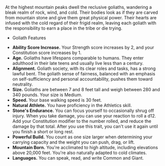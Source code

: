 At the highest mountain peaks dwell the reclusive goliaths, wandering a bleak realm of rock, wind, and cold. Their bodies look as if they are carved from mountain stone and give them great physical power. Their hearts are infused with the cold regard of their frigid realm, leaving each goliath with the responsibility to earn a place in the tribe or die trying.

+ Goliath Features

 * **Ability Score Increase.** Your Strength score increases by 2, and your Constitution score increases by 1.
 * **Age.** Goliaths have lifespans comparable to humans. They enter adulthood in their late teens and usually live less than a century.
 * **Alignment.** Goliath society, with its clear roles and tasks, has a strong lawful bent. The goliath sense of fairness, balanced with an emphasis on self-sufficiency and personal accountability, pushes them toward neutrality.
 * **Size.** Goliaths are between 7 and 8 feet tall and weigh between 280 and 340 pounds. Your size is Medium.
 * **Speed.** Your base walking speed is 30 feet.
 * **Natural Athlete.** You have proficiency in the Athletics skill.
 * **Stone's Endurance.** You can focus yourself to occasionally shrug off injury. When you take damage, you can use your reaction to roll a d12. Add your Constitution modifier to the number rolled, and reduce the damage by that total. After you use this trait, you can't use it again until you finish a short or long rest.
 * **Powerful Build.** You count as one size larger when determining your carrying capacity and the weight you can push, drag, or lift.
 * **Mountain Born.** You're acclimated to high altitude, including elevations above 20,000 feet. You're also naturally adapted to cold climates.
 * **Languages.** You can speak, read, and write Common and Giant.
